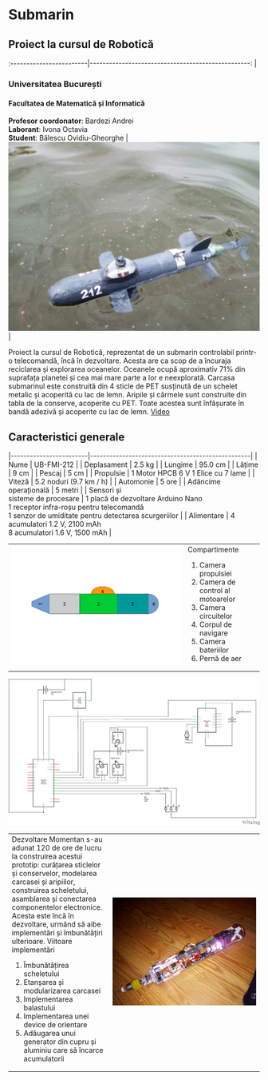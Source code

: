 # Submarin

## Proiect la cursul de Robotică 

:------------------------|--------------------------------------------------:
|       

### Universitatea București

#### Facultatea de Matematică și Informatică

**Profesor coordonator**: Bardezi Andrei  
**Laborant**: Ivona Octavia  
**Student**: Bălescu Ovidiu-Gheorghe           | ![Pe apă](https://raw.githubusercontent.com/BalescuOvidiu/Submarin/master/img/onWater.jpg "În Parcul Tineretului pe lac") |


Proiect la cursul de Robotică, reprezentat de un submarin controlabil printr-o telecomandă, încă în dezvoltare. Acesta are ca scop de a încuraja reciclarea și explorarea oceanelor.
Oceanele ocupă aproximativ 71% din suprafața planetei și cea mai mare parte a lor e neexplorată.
Carcasa submarinul este construită din 4 sticle de PET susținută de un schelet metalic și acoperită cu lac de lemn. Aripile și cârmele sunt construite din tabla de la conserve, acoperite cu PET. Toate acestea sunt înfășurate în bandă adezivă și acoperite cu lac de lemn.
<a href="https://www.youtube.com/watch?v=reCAACpi1qQ">Video</a>

## Caracteristici generale

|------------------------|--------------------------------------------------|
| Nume                             | UB-FMI-212                                                                                                              |
| Deplasament                      | 2.5 kg                                                                                                                  |
| Lungime                          | 95.0 cm                                                                                                                 |
| Lățime                           | 9 cm                                                                                                                    |
| Pescaj                           | 5 cm                                                                                                                    |
| Propulsie                        | 1 Motor HPCB 6 V 1 Elice cu 7 lame                                                                                      |
| Viteză                           | 5.2 noduri (9.7 km / h)                                                                                                 |
| Automonie                        | 5 ore                                                                                                                   |
| Adâncime operațională            | 5 metri                                                                                                                 |
| Sensori și <br> sisteme de procesare | 1 placă de dezvoltare Arduino Nano <br>1 receptor infra-roșu pentru telecomandă <br> 1 senzor de umiditate pentru detectarea scurgeriilor |
| Alimentare                       | 4 acumulatori 1.2 V, 2100 mAh <br> 8 acumulatori 1.6 V, 1500 mAh                                                                     |



<table>
   <tr>
     <td valign="top" width="70%">
      <img src="https://raw.githubusercontent.com/BalescuOvidiu/Submarin/master/img/parts.png"/>
     </td>
     <td valign="top" width="30%">
      Compartimente
      <ol>
        <li>Camera propulsiei</li>
        <li>Camera de control al motoarelor</li>
        <li>Camera circuitelor</li>
        <li>Corpul de navigare</li>
        <li>Camera bateriilor</li>
        <li>Pernă de aer</li>
      </ol>
     </td>
  </tr>
</table>

<img src="https://raw.githubusercontent.com/BalescuOvidiu/Submarin/master/img/schem.png"/>

<table>
  <tr>
    <td valign="top" width="40%">
      Dezvoltare
      Momentan s-au adunat 120 de ore de lucru la construirea acestui prototip: curățarea sticlelor și conservelor, modelarea carcasei și aripiilor,  construirea scheletului, asamblarea și conectarea componentelor electronice.
      Acesta este încă în dezvoltare, urmând să aibe implementări și îmbunătățiri ulterioare.
      Viitoare implementări
      <ol>
        <li>Îmbunătățirea scheletului</li>
        <li>Etanșarea și modularizarea carcasei</li>
        <li>Implementarea balastului</li>
        <li>Implementarea unei device de orientare</li>
        <li>Adăugarea unui generator din cupru și aluminiu care să încarce acumulatorii</li>
      </ol>  
    </td valign="top" width="60%">
    <td>
      <img src="https://raw.githubusercontent.com/BalescuOvidiu/Submarin/master/img/inside.jpg"/>
    </td>
  </tr>
</table>
